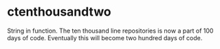 # ctenthousandtwo
String in function. The ten thousand line repositories is now a part of 100 days of code. Eventually this will become two hundred days of code.
